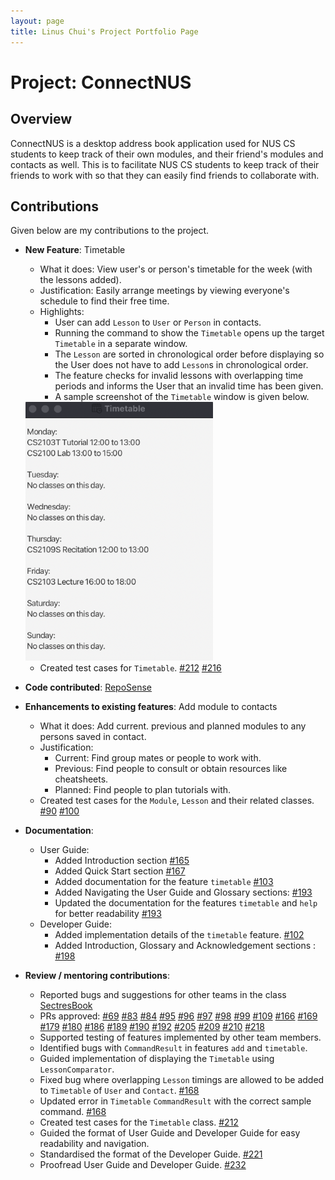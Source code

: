 ```yaml
---
layout: page
title: Linus Chui's Project Portfolio Page
---
```


# Project: ConnectNUS

## Overview
ConnectNUS is a desktop address book application used for NUS CS students to keep track of their own modules, and their friend's modules and contacts as well. This is to facilitate NUS CS students to keep track of their friends to work with so that they can easily find friends to collaborate with.

## Contributions
Given below are my contributions to the project.

* **New Feature**: Timetable
    * What it does: View user's or person's timetable for the week (with the lessons added).
    * Justification: Easily arrange meetings by viewing everyone's schedule to find their free time.
    * Highlights:
      * User can add `Lesson` to `User` or `Person` in contacts.
      * Running the command to show the `Timetable` opens up the target `Timetable` in a separate window.
      * The `Lesson` are sorted in chronological order before displaying so the User does not have to add `Lesson`s in chronological order.
      * The feature checks for invalid lessons with overlapping time periods and informs the User that an invalid time has been given.
      * A sample screenshot of the `Timetable` window is given below.

    <img src="../images/TimetableWindow.png" width="300" />
  
   * Created test cases for `Timetable`.  [\#212](https://github.com/AY2223S1-CS2103T-T14-4/tp/pull/212) [\#216](https://github.com/AY2223S1-CS2103T-T14-4/tp/pull/216)

* **Code contributed**: [RepoSense](https://nus-cs2103-ay2223s1.github.io/tp-dashboard/?search=linuschui&breakdown=true&sort=groupTitle&sortWithin=title&since=2022-09-16&timeframe=commit&mergegroup=&groupSelect=groupByRepos&checkedFileTypes=docs~functional-code~test-code~other)

* **Enhancements to existing features**: Add module to contacts
    * What it does: Add current. previous and planned modules to any persons saved in contact.
    * Justification:
        * Current: Find group mates or people to work with.
        * Previous: Find people to consult or obtain resources like cheatsheets.
        * Planned: Find people to plan tutorials with.
    * Created test cases for the `Module`, `Lesson` and their related classes. [\#90](https://github.com/AY2223S1-CS2103T-T14-4/tp/pull/90)  [\#100](https://github.com/AY2223S1-CS2103T-T14-4/tp/pull/100)

* **Documentation**:
    * User Guide:
        * Added Introduction section [\#165](https://github.com/AY2223S1-CS2103T-T14-4/tp/pull/165)
        * Added Quick Start section [\#167](https://github.com/AY2223S1-CS2103T-T14-4/tp/pull/167)
        * Added documentation for the feature `timetable` [\#103](https://github.com/AY2223S1-CS2103T-T14-4/tp/pull/103)
        * Added Navigating the User Guide and Glossary sections: [\#193](https://github.com/AY2223S1-CS2103T-T14-4/tp/pull/193)
        * Updated the documentation for the features `timetable` and `help` for better readability [\#193](https://github.com/AY2223S1-CS2103T-T14-4/tp/pull/193)
    * Developer Guide:
        * Added implementation details of the `timetable` feature. [\#102](https://github.com/AY2223S1-CS2103T-T14-4/tp/pull/102)
        * Added Introduction, Glossary and Acknowledgement sections : [\#198](https://github.com/AY2223S1-CS2103T-T14-4/tp/pull/198)

* **Review / mentoring contributions**:
    * Reported bugs and suggestions for other teams in the class [SectresBook](https://github.com/AY2223S1-CS2103T-W12-2/tp)
    * PRs approved: [\#69](https://github.com/AY2223S1-CS2103T-T14-4/tp/pull/69) [\#83](https://github.com/AY2223S1-CS2103T-T14-4/tp/pull/83) [\#84](https://github.com/AY2223S1-CS2103T-T14-4/tp/pull/84) [\#95](https://github.com/AY2223S1-CS2103T-T14-4/tp/pull/95) [\#96](https://github.com/AY2223S1-CS2103T-T14-4/tp/pull/96) [\#97](https://github.com/AY2223S1-CS2103T-T14-4/tp/pull/97) [\#98](https://github.com/AY2223S1-CS2103T-T14-4/tp/pull/98) [\#99](https://github.com/AY2223S1-CS2103T-T14-4/tp/pull/99) [\#109](https://github.com/AY2223S1-CS2103T-T14-4/tp/pull/109) [\#166](https://github.com/AY2223S1-CS2103T-T14-4/tp/pull/166) [\#169](https://github.com/AY2223S1-CS2103T-T14-4/tp/pull/169) [\#179](https://github.com/AY2223S1-CS2103T-T14-4/tp/pull/179) [\#180](https://github.com/AY2223S1-CS2103T-T14-4/tp/pull/180) [\#186](https://github.com/AY2223S1-CS2103T-T14-4/tp/pull/186) [\#189](https://github.com/AY2223S1-CS2103T-T14-4/tp/pull/189) [\#190](https://github.com/AY2223S1-CS2103T-T14-4/tp/pull/190) [\#192](https://github.com/AY2223S1-CS2103T-T14-4/tp/pull/192) [\#205](https://github.com/AY2223S1-CS2103T-T14-4/tp/pull/205) [\#209](https://github.com/AY2223S1-CS2103T-T14-4/tp/pull/209) [\#210](https://github.com/AY2223S1-CS2103T-T14-4/tp/pull/210) [\#218](https://github.com/AY2223S1-CS2103T-T14-4/tp/pull/218)
    * Supported testing of features implemented by other team members. 
    * Identified bugs with `CommandResult` in features `add` and `timetable`.
    * Guided implementation of displaying the `Timetable` using `LessonComparator`.
    * Fixed bug where overlapping `Lesson` timings are allowed to be added to `Timetable` of `User` and `Contact`. [\#168](https://github.com/AY2223S1-CS2103T-T14-4/tp/pull/168)
    * Updated error in `Timetable` `CommandResult` with the correct sample command.  [\#168](https://github.com/AY2223S1-CS2103T-T14-4/tp/pull/168)
    * Created test cases for the `Timetable` class.  [\#212](https://github.com/AY2223S1-CS2103T-T14-4/tp/pull/212)
    * Guided the format of User Guide and Developer Guide for easy readability and navigation.
    * Standardised the format of the Developer Guide. [\#221](https://github.com/AY2223S1-CS2103T-T14-4/tp/pull/221)
    * Proofread User Guide and Developer Guide. [\#232](https://github.com/AY2223S1-CS2103T-T14-4/tp/pull/232)